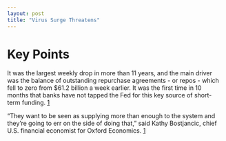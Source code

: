 ```yaml
---
layout: post
title: "Virus Surge Threatens"
---
```

# Key Points

It was the largest weekly drop in more than 11 years, and the main driver was the balance of outstanding repurchase agreements - or repos - which fell to zero from $61.2 billion a week earlier. It was the first time in 10 months that banks have not tapped the Fed for this key source of short-term funding. [1][1]

“They want to be seen as supplying more than enough to the system and they’re going to err on the side of doing that,” said Kathy Bostjancic, chief U.S. financial economist for Oxford Economics. [1][1]

[1]: https://www.reuters.com/article/us-usa-fed-assets/fed-balance-sheet-below-7-trillion-repo-drops-to-zero-for-first-time-since-september-idUSKBN24A37T "Fed balance sheet below $7 trillion"
